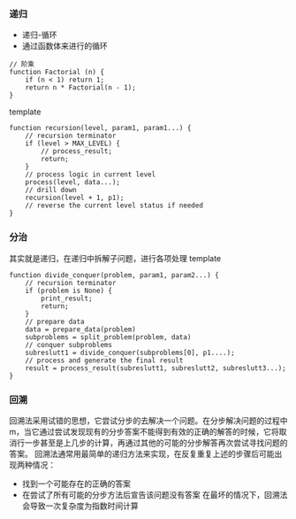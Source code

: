 ### 递归
- 递归-循环
- 通过函数体来进行的循环
```
// 阶乘
function Factorial (n) {
    if (n < 1) return 1;
    return n * Factorial(n - 1);
}
```
template
```
function recursion(level, param1, param1...) {
    // recursion terminator
    if (level > MAX_LEVEL) {
        // process_result;
        return;
    }
    // process logic in current level
    process(level, data...);
    // drill down
    recursion(level + 1, p1);
    // reverse the current level status if needed
}
```

### 分治
其实就是递归，在递归中拆解子问题，进行各项处理
template
```
function divide_conquer(problem, param1, param2...) {
    // recursion terminator
    if (problem is None) {
        print_result;
        return;
    }
    // prepare data
    data = prepare_data(problem)
    subproblems = split_problem(problem, data)
    // conquer subproblems
    subreslutt1 = divide_conquer(subproblems[0], p1....);
    // process and generate the final result
    result = process_result(subreslutt1, subreslutt2, subreslutt3...);
}
```
### 回溯
回溯法采用试错的思想，它尝试分步的去解决一个问题。在分步解决问题的过程中m，当它通过尝试发现现有的分步答案不能得到有效的正确的解答的时候，它将取消行一步甚至是上几步的计算，再通过其他的可能的分步解答再次尝试寻找问题的答案。
回溯法通常用最简单的递归方法来实现，在反复重复上述的步骤后可能出现两种情况：
- 找到一个可能存在的正确的答案
- 在尝试了所有可能的分步方法后宣告该问题没有答案
在最坏的情况下，回溯法会导致一次复杂度为指数时间计算

